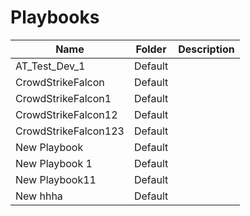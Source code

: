 # Playbooks
|Name|Folder|Description|
|----|------|-----------|
|AT_Test_Dev_1|Default||
|CrowdStrikeFalcon|Default||
|CrowdStrikeFalcon1|Default||
|CrowdStrikeFalcon12|Default||
|CrowdStrikeFalcon123|Default||
|New Playbook|Default||
|New Playbook 1|Default||
|New Playbook11|Default||
|New hhha|Default||
